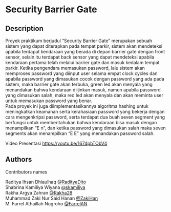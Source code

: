 # Security Barrier Gate

## Description

Proyek praktikum berjudul “Security Barrier Gate” merupakan sebuah sistem yang dapat diterapkan pada tempat parkir, sistem akan mendeteksi apabila terdapat kendaraan yang berada di depan barrier gate dengan front sensor, selain itu terdapat back sensor yang dapat mendeteksi apabila kendaraan pertama telah melalui barrier gate dan masuk kedalam tempat parkir. Ketika pengendara memasukan password, lalu sistem akan memproses password yang diinput user selama empat clock cycles dan apabila password yang dimasukan cocok dengan password yang ada pada sistem, maka barrier gate akan terbuka, green led akan menyala yang menandakan bahwa kendaraan diijinkan masuk, namun apabila password yang dimasukan salah, maka red led akan menyala dan akan meminta user untuk memasukan password yang benar.<br/>
Pada proyek ini juga diimplementasikannya algoritma hashing untuk meningkatkan keamanan serta kerahasiaan password yang bekerja dengan cara mengenkripsi password, serta terdapat dua buah seven segment yang berfungsi untuk memberitahukan bahwa kendaraan bisa masuk dengan menampilkan “E n”, dan ketika password yang dimasukan salah maka seven segments akan menampilkan “E E” yang menandakan password salah.

Video Presentasi https://youtu.be/1674pbTObV4

## Authors

Contributors names

Raditya Ihsan Dhiaulhaq [@RadityaDito](https://github.com/RadityaDito)<br/>
Shabrina Kamiliya Wiyana [@skamiliya](https://github.com/skamiliya)<br/>
Rakha Argya Zahran [@Rakha28](https://github.com/Rakha28)<br/>
Muhammad Zaki Nur Said Hanan [@ZakiHan](https://github.com/ZakiHan)<br/>
M. Farrel Athaillah Nugroho [@FarrelAN](https://github.com/FarrelAN)<br/>
